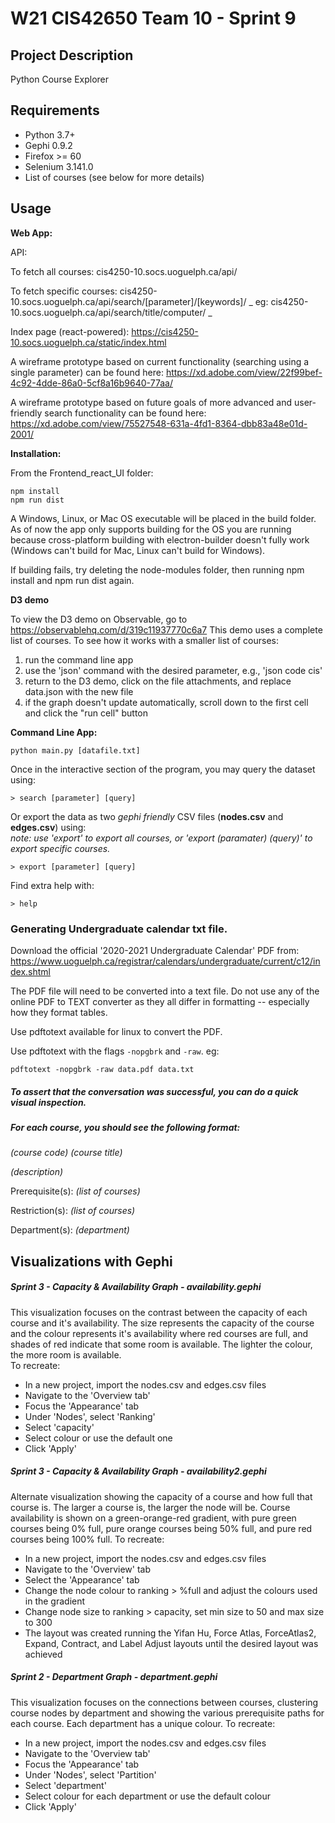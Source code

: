 # W21 CIS42650 Team 10 - Sprint 9

## Project Description

Python Course Explorer

## Requirements

* Python 3.7+  
* Gephi 0.9.2  
* Firefox >= 60
* Selenium 3.141.0
* List of courses (see below for more details)

## Usage

**Web App:**

API:

To fetch all courses: cis4250-10.socs.uoguelph.ca/api/

To fetch specific courses: cis4250-10.socs.uoguelph.ca/api/search/[parameter]/[keywords]/
_ eg: cis4250-10.socs.uoguelph.ca/api/search/title/computer/ _

Index page (react-powered): https://cis4250-10.socs.uoguelph.ca/static/index.html

A wireframe prototype based on current functionality (searching using a single parameter) can be found here: https://xd.adobe.com/view/22f99bef-4c92-4dde-86a0-5cf8a16b9640-77aa/

A wireframe prototype based on future goals of more advanced and user-friendly search functionality can be found here: https://xd.adobe.com/view/75527548-631a-4fd1-8364-dbb83a48e01d-2001/


**Installation:**

From the Frontend_react_UI folder:

```
npm install
npm run dist
```
A Windows, Linux, or Mac OS executable will be placed in the build folder. As of now the app only supports building for the OS you are running because cross-platform building with electron-builder doesn't fully work (Windows can't build for Mac, Linux can't build for Windows).

If building fails, try deleting the node-modules folder, then running npm install and npm run dist again.

**D3 demo**

To view the D3 demo on Observable, go to https://observablehq.com/d/319c11937770c6a7
This demo uses a complete list of courses. To see how it works with a smaller list of courses:
1. run the command line app
2. use the 'json' command with the desired parameter, e.g., 'json code cis'
3. return to the D3 demo, click on the file attachments, and replace data.json with the new file
4. if the graph doesn't update automatically, scroll down to the first cell and click the "run cell" button

**Command Line App:**

    python main.py [datafile.txt]

Once in the interactive section of the program, you may query the dataset using:

    > search [parameter] [query]

Or export the data as two _gephi friendly_ CSV files (**nodes.csv** and **edges.csv**)
using:  
_note: use 'export' to export all courses, or 'export (paramater) (query)' to export specific courses._

    > export [parameter] [query]

Find extra help with:

    > help


### Generating Undergraduate calendar txt file.

Download the official '2020-2021 Undergraduate Calendar' PDF from:
https://www.uoguelph.ca/registrar/calendars/undergraduate/current/c12/index.shtml

The PDF file will need to be converted into a text file. Do not use any of the
online PDF to TEXT converter as they all differ in formatting -- especially how
they format tables.

Use pdftotext available for linux to convert the PDF.

Use pdftotext with the flags `-nopgbrk` and `-raw`. eg:

    pdftotext -nopgbrk -raw data.pdf data.txt

##### To assert that the conversation was successful, you can do a quick visual inspection.
##### For each course, you should see the following format:


_(course code)_ _(course title)_  

_(description)_  

Prerequisite(s):  _(list of courses)_  

Restriction(s):  _(list of courses)_

Department(s): _(department)_

## Visualizations with Gephi



##### Sprint 3 - Capacity & Availability Graph - availability.gephi
This visualization focuses on the contrast between the capacity of each course and it's availability. The size represents the capacity of the course and the colour represents it's availability where red courses are full, and shades of red indicate that some room is available. The lighter the colour, the more room is available.  
To recreate:
- In a new project, import the nodes.csv and edges.csv files
- Navigate to the 'Overview tab'
- Focus the 'Appearance' tab
- Under 'Nodes', select 'Ranking'
- Select 'capacity'
- Select colour or use the default one
- Click 'Apply'

##### Sprint 3 - Capacity & Availability Graph - availability2.gephi
Alternate visualization showing the capacity of a course and how full that course is. The larger a course is, the larger the node will be. Course availability is shown on a green-orange-red gradient, with pure green courses being 0% full, pure orange courses being 50% full, and pure red courses being 100% full.
To recreate:
- In a new project, import the nodes.csv and edges.csv files
- Navigate to the 'Overview' tab
- Select the 'Appearance' tab
- Change the node colour to ranking > %full and adjust the colours used in the gradient
- Change node size to ranking > capacity, set min size to 50 and max size to 300
- The layout was created running the Yifan Hu, Force Atlas, ForceAtlas2, Expand, Contract, and Label Adjust layouts until the desired layout was achieved

##### Sprint 2 - Department Graph - department.gephi
This visualization focuses on the connections between courses, clustering course nodes by department and showing the various prerequisite paths for each course. Each department has a unique colour.
To recreate:
- In a new project, import the nodes.csv and edges.csv files
- Navigate to the 'Overview tab'
- Focus the 'Appearance' tab
- Under 'Nodes', select 'Partition'
- Select 'department'
- Select colour for each department or use the default colour
- Click 'Apply'
